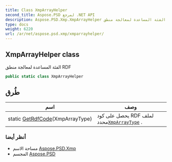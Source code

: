 ```yaml
---
title: Class XmpArrayHelper
second_title: Aspose.PSD لمرجع .NET API
description: Aspose.PSD.Xmp.XmpArrayHelper فصل. الفئة المساعدة لمعالجة منطق RDF
type: docs
weight: 6220
url: /ar/net/aspose.psd.xmp/xmparrayhelper/
---
```

## XmpArrayHelper class

الفئة المساعدة لمعالجة منطق RDF

```csharp
public static class XmpArrayHelper
```

## طُرق

| اسم | وصف |
| --- | --- |
| static [GetRdfCode](../../aspose.psd.xmp/xmparrayhelper/getrdfcode/)(XmpArrayType) | يحصل على كود RDF لملف محدد[`XmpArrayType`](../xmparraytype/) . |

### أنظر أيضا

* مساحة الاسم [Aspose.PSD.Xmp](../../aspose.psd.xmp/)
* المجسم [Aspose.PSD](../../)


